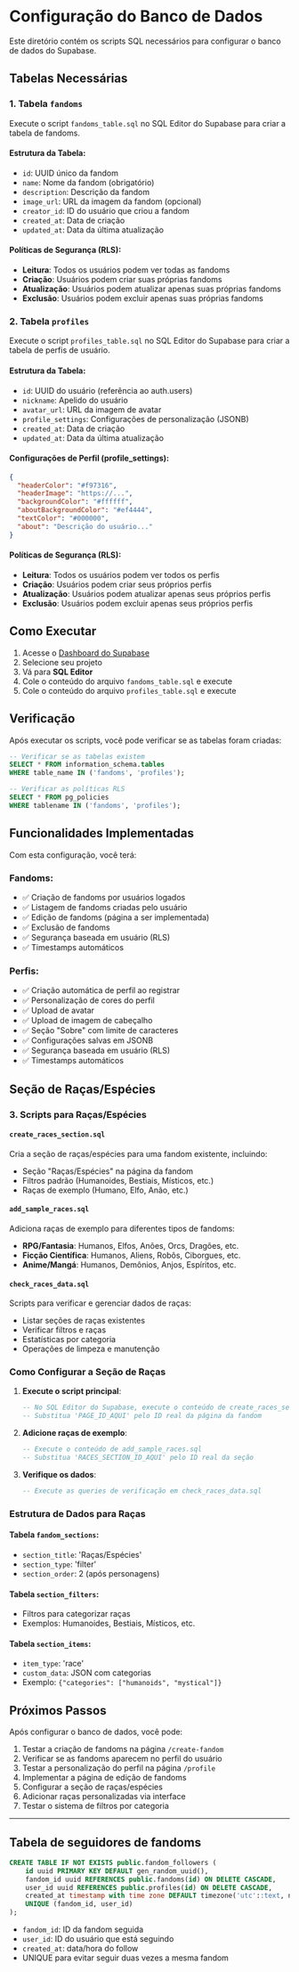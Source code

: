 # Configuração do Banco de Dados

Este diretório contém os scripts SQL necessários para configurar o banco de dados do Supabase.

## Tabelas Necessárias

### 1. Tabela `fandoms`

Execute o script `fandoms_table.sql` no SQL Editor do Supabase para criar a tabela de fandoms.

#### Estrutura da Tabela:
- `id`: UUID único da fandom
- `name`: Nome da fandom (obrigatório)
- `description`: Descrição da fandom
- `image_url`: URL da imagem da fandom (opcional)
- `creator_id`: ID do usuário que criou a fandom
- `created_at`: Data de criação
- `updated_at`: Data da última atualização

#### Políticas de Segurança (RLS):
- **Leitura**: Todos os usuários podem ver todas as fandoms
- **Criação**: Usuários podem criar suas próprias fandoms
- **Atualização**: Usuários podem atualizar apenas suas próprias fandoms
- **Exclusão**: Usuários podem excluir apenas suas próprias fandoms

### 2. Tabela `profiles`

Execute o script `profiles_table.sql` no SQL Editor do Supabase para criar a tabela de perfis de usuário.

#### Estrutura da Tabela:
- `id`: UUID do usuário (referência ao auth.users)
- `nickname`: Apelido do usuário
- `avatar_url`: URL da imagem de avatar
- `profile_settings`: Configurações de personalização (JSONB)
- `created_at`: Data de criação
- `updated_at`: Data da última atualização

#### Configurações de Perfil (profile_settings):
```json
{
  "headerColor": "#f97316",
  "headerImage": "https://...",
  "backgroundColor": "#ffffff",
  "aboutBackgroundColor": "#ef4444",
  "textColor": "#000000",
  "about": "Descrição do usuário..."
}
```

#### Políticas de Segurança (RLS):
- **Leitura**: Todos os usuários podem ver todos os perfis
- **Criação**: Usuários podem criar seus próprios perfis
- **Atualização**: Usuários podem atualizar apenas seus próprios perfis
- **Exclusão**: Usuários podem excluir apenas seus próprios perfis

## Como Executar

1. Acesse o [Dashboard do Supabase](https://supabase.com/dashboard)
2. Selecione seu projeto
3. Vá para **SQL Editor**
4. Cole o conteúdo do arquivo `fandoms_table.sql` e execute
5. Cole o conteúdo do arquivo `profiles_table.sql` e execute

## Verificação

Após executar os scripts, você pode verificar se as tabelas foram criadas:

```sql
-- Verificar se as tabelas existem
SELECT * FROM information_schema.tables 
WHERE table_name IN ('fandoms', 'profiles');

-- Verificar as políticas RLS
SELECT * FROM pg_policies 
WHERE tablename IN ('fandoms', 'profiles');
```

## Funcionalidades Implementadas

Com esta configuração, você terá:

### Fandoms:
- ✅ Criação de fandoms por usuários logados
- ✅ Listagem de fandoms criadas pelo usuário
- ✅ Edição de fandoms (página a ser implementada)
- ✅ Exclusão de fandoms
- ✅ Segurança baseada em usuário (RLS)
- ✅ Timestamps automáticos

### Perfis:
- ✅ Criação automática de perfil ao registrar
- ✅ Personalização de cores do perfil
- ✅ Upload de avatar
- ✅ Upload de imagem de cabeçalho
- ✅ Seção "Sobre" com limite de caracteres
- ✅ Configurações salvas em JSONB
- ✅ Segurança baseada em usuário (RLS)
- ✅ Timestamps automáticos

## Seção de Raças/Espécies

### 3. Scripts para Raças/Espécies

#### `create_races_section.sql`
Cria a seção de raças/espécies para uma fandom existente, incluindo:
- Seção "Raças/Espécies" na página da fandom
- Filtros padrão (Humanoides, Bestiais, Místicos, etc.)
- Raças de exemplo (Humano, Elfo, Anão, etc.)

#### `add_sample_races.sql`
Adiciona raças de exemplo para diferentes tipos de fandoms:
- **RPG/Fantasia**: Humanos, Elfos, Anões, Orcs, Dragões, etc.
- **Ficção Científica**: Humanos, Aliens, Robôs, Ciborgues, etc.
- **Anime/Mangá**: Humanos, Demônios, Anjos, Espíritos, etc.

#### `check_races_data.sql`
Scripts para verificar e gerenciar dados de raças:
- Listar seções de raças existentes
- Verificar filtros e raças
- Estatísticas por categoria
- Operações de limpeza e manutenção

### Como Configurar a Seção de Raças

1. **Execute o script principal**:
   ```sql
   -- No SQL Editor do Supabase, execute o conteúdo de create_races_section.sql
   -- Substitua 'PAGE_ID_AQUI' pelo ID real da página da fandom
   ```

2. **Adicione raças de exemplo**:
   ```sql
   -- Execute o conteúdo de add_sample_races.sql
   -- Substitua 'RACES_SECTION_ID_AQUI' pelo ID real da seção
   ```

3. **Verifique os dados**:
   ```sql
   -- Execute as queries de verificação em check_races_data.sql
   ```

### Estrutura de Dados para Raças

#### Tabela `fandom_sections`:
- `section_title`: 'Raças/Espécies'
- `section_type`: 'filter'
- `section_order`: 2 (após personagens)

#### Tabela `section_filters`:
- Filtros para categorizar raças
- Exemplos: Humanoides, Bestiais, Místicos, etc.

#### Tabela `section_items`:
- `item_type`: 'race'
- `custom_data`: JSON com categorias
- Exemplo: `{"categories": ["humanoids", "mystical"]}`

## Próximos Passos

Após configurar o banco de dados, você pode:

1. Testar a criação de fandoms na página `/create-fandom`
2. Verificar se as fandoms aparecem no perfil do usuário
3. Testar a personalização do perfil na página `/profile`
4. Implementar a página de edição de fandoms
5. Configurar a seção de raças/espécies
6. Adicionar raças personalizadas via interface
7. Testar o sistema de filtros por categoria 

---

## Tabela de seguidores de fandoms

```sql
CREATE TABLE IF NOT EXISTS public.fandom_followers (
    id uuid PRIMARY KEY DEFAULT gen_random_uuid(),
    fandom_id uuid REFERENCES public.fandoms(id) ON DELETE CASCADE,
    user_id uuid REFERENCES public.profiles(id) ON DELETE CASCADE,
    created_at timestamp with time zone DEFAULT timezone('utc'::text, now()),
    UNIQUE (fandom_id, user_id)
);
```

- `fandom_id`: ID da fandom seguida
- `user_id`: ID do usuário que está seguindo
- `created_at`: data/hora do follow
- UNIQUE para evitar seguir duas vezes a mesma fandom 